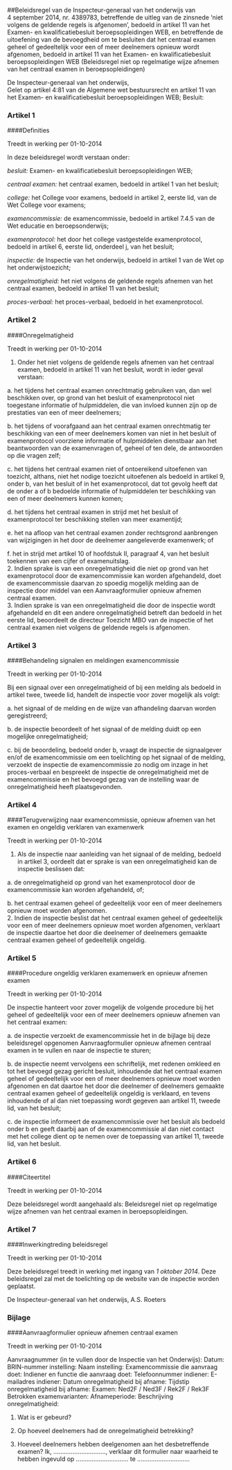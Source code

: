 <meta http-equiv='Content-Type' content='text/html; charset=utf-8' />

##Beleidsregel van de Inspecteur-generaal van het onderwijs van 4 september 2014, nr. 4389783, betreffende de uitleg van de zinsnede ‘niet volgens de geldende regels is afgenomen’, bedoeld in artikel 11 van het Examen- en kwalificatiebesluit beroepsopleidingen WEB, en betreffende de uitoefening van de bevoegdheid om te besluiten dat het centraal examen geheel of gedeeltelijk voor een of meer deelnemers opnieuw wordt afgenomen, bedoeld in artikel 11 van het Examen- en kwalificatiebesluit beroepsopleidingen WEB (Beleidsregel niet op regelmatige wijze afnemen van het centraal examen in beroepsopleidingen)

De Inspecteur-generaal van het onderwijs,  
Gelet op artikel 4:81 van de Algemene wet bestuursrecht en artikel 11 van het Examen- en kwalificatiebesluit beroepsopleidingen WEB;
Besluit:    

### Artikel  1  

####Definities

Treedt in werking per 01-10-2014 

In deze beleidsregel wordt verstaan onder: 

*besluit:* Examen- en kwalificatiebesluit beroepsopleidingen WEB;  

*centraal examen:* het centraal examen, bedoeld in artikel 1 van het besluit;  

*college:* het College voor examens, bedoeld in artikel 2, eerste lid, van de Wet College voor examens;  

*examencommissie:* de examencommissie, bedoeld in artikel 7.4.5 van de Wet educatie en beroepsonderwijs;  

*examenprotocol:* het door het college vastgestelde examenprotocol, bedoeld in artikel 6, eerste lid, onderdeel j, van het besluit;  

*inspectie:* de Inspectie van het onderwijs, bedoeld in artikel 1 van de Wet op het onderwijstoezicht;  

*onregelmatigheid:* het niet volgens de geldende regels afnemen van het centraal examen, bedoeld in artikel 11 van het besluit;  

*proces-verbaal:* het proces-verbaal, bedoeld in het examenprotocol.   

### Artikel  2  

####Onregelmatigheid

Treedt in werking per 01-10-2014 

1.  Onder het niet volgens de geldende regels afnemen van het centraal examen, bedoeld in artikel 11 van het besluit, wordt in ieder geval verstaan: 

a. het tijdens het centraal examen onrechtmatig gebruiken van, dan wel beschikken over, op grond van het besluit of examenprotocol niet toegestane informatie of hulpmiddelen, die van invloed kunnen zijn op de prestaties van een of meer deelnemers;  

b. het tijdens of voorafgaand aan het centraal examen onrechtmatig ter beschikking van een of meer deelnemers komen van niet in het besluit of examenprotocol voorziene informatie of hulpmiddelen dienstbaar aan het beantwoorden van de examenvragen of, geheel of ten dele, de antwoorden op die vragen zelf;  

c. het tijdens het centraal examen niet of ontoereikend uitoefenen van toezicht, althans, niet het nodige toezicht uitoefenen als bedoeld in artikel 9, onder b, van het besluit of in het examenprotocol, dat tot gevolg heeft dat de onder a of b bedoelde informatie of hulpmiddelen ter beschikking van een of meer deelnemers kunnen komen;  

d. het tijdens het centraal examen in strijd met het besluit of examenprotocol ter beschikking stellen van meer examentijd;  

e. het na afloop van het centraal examen zonder rechtsgrond aanbrengen van wijzigingen in het door de deelnemer aangeleverde examenwerk; of  

f. het in strijd met artikel 10 of hoofdstuk II, paragraaf 4, van het besluit toekennen van een cijfer of examenuitslag.     
2.  Indien sprake is van een onregelmatigheid die niet op grond van het examenprotocol door de examencommissie kan worden afgehandeld, doet de examencommissie daarvan zo spoedig mogelijk melding aan de inspectie door middel van een Aanvraagformulier opnieuw afnemen centraal examen.   
3.  Indien sprake is van een onregelmatigheid die door de inspectie wordt afgehandeld en dit een andere onregelmatigheid betreft dan bedoeld in het eerste lid, beoordeelt de directeur Toezicht MBO van de inspectie of het centraal examen niet volgens de geldende regels is afgenomen.  

### Artikel  3  

####Behandeling signalen en meldingen examencommissie

Treedt in werking per 01-10-2014 

Bij een signaal over een onregelmatigheid of bij een melding als bedoeld in artikel twee, tweede lid, handelt de inspectie voor zover mogelijk als volgt: 

a. het signaal of de melding en de wijze van afhandeling daarvan worden geregistreerd;  

b. de inspectie beoordeelt of het signaal of de melding duidt op een mogelijke onregelmatigheid;  

c. bij de beoordeling, bedoeld onder b, vraagt de inspectie de signaalgever en/of de examencommissie om een toelichting op het signaal of de melding, verzoekt de inspectie de examencommissie zo nodig om inzage in het proces-verbaal en bespreekt de inspectie de onregelmatigheid met de examencommissie en het bevoegd gezag van de instelling waar de onregelmatigheid heeft plaatsgevonden.   

### Artikel  4  

####Terugverwijzing naar examencommissie, opnieuw afnemen van het examen en ongeldig verklaren van examenwerk

Treedt in werking per 01-10-2014 

1.  Als de inspectie naar aanleiding van het signaal of de melding, bedoeld in artikel 3, oordeelt dat er sprake is van een onregelmatigheid kan de inspectie beslissen dat: 

a. de onregelmatigheid op grond van het examenprotocol door de examencommissie kan worden afgehandeld, of;  

b. het centraal examen geheel of gedeeltelijk voor een of meer deelnemers opnieuw moet worden afgenomen.     
2.  Indien de inspectie beslist dat het centraal examen geheel of gedeeltelijk voor een of meer deelnemers opnieuw moet worden afgenomen, verklaart de inspectie daartoe het door die deelnemer of deelnemers gemaakte centraal examen geheel of gedeeltelijk ongeldig.  

### Artikel  5  

####Procedure ongeldig verklaren examenwerk en opnieuw afnemen examen

Treedt in werking per 01-10-2014 

De inspectie hanteert voor zover mogelijk de volgende procedure bij het geheel of gedeeltelijk voor een of meer deelnemers opnieuw afnemen van het centraal examen: 

a. de inspectie verzoekt de examencommissie het in de bijlage bij deze beleidsregel opgenomen Aanvraagformulier opnieuw afnemen centraal examen in te vullen en naar de inspectie te sturen;  

b. de inspectie neemt vervolgens een schriftelijk, met redenen omkleed en tot het bevoegd gezag gericht besluit, inhoudende dat het centraal examen geheel of gedeeltelijk voor een of meer deelnemers opnieuw moet worden afgenomen en dat daartoe het door die deelnemer of deelnemers gemaakte centraal examen geheel of gedeeltelijk ongeldig is verklaard, en tevens inhoudende of al dan niet toepassing wordt gegeven aan artikel 11, tweede lid, van het besluit;  

c. de inspectie informeert de examencommissie over het besluit als bedoeld onder b en geeft daarbij aan of de examencommissie al dan niet contact met het college dient op te nemen over de toepassing van artikel 11, tweede lid, van het besluit.   

### Artikel  6  

####Citeertitel

Treedt in werking per 01-10-2014 

Deze beleidsregel wordt aangehaald als: Beleidsregel niet op regelmatige wijze afnemen van het centraal examen in beroepsopleidingen. 

### Artikel  7  

####Inwerkingtreding beleidsregel

Treedt in werking per 01-10-2014 

Deze beleidsregel treedt in werking met ingang van *1 oktober 2014*. Deze beleidsregel zal met de toelichting op de website van de inspectie worden geplaatst. 

De Inspecteur-generaal van het onderwijs, 
A.S. Roeters    

### Bijlage  

####Aanvraagformulier opnieuw afnemen centraal examen

Treedt in werking per 01-10-2014 

Aanvraagnummer (in te vullen door de Inspectie van het Onderwijs): Datum: BRIN-nummer instelling: Naam instelling: Examencommissie die aanvraag doet: Indiener en functie die aanvraag doet: Telefoonnummer indiener: E-mailadres indiener: Datum onregelmatigheid bij afname: Tijdstip onregelmatigheid bij afname: Examen: Ned2F / Ned3F / Rek2F / Rek3F Betrokken examenvarianten: Afnameperiode: Beschrijving onregelmatigheid: 

1. Wat is er gebeurd?  

2. Op hoeveel deelnemers had de onregelmatigheid betrekking?  

3. Hoeveel deelnemers hebben deelgenomen aan het desbetreffende examen?   Ik, .............................., verklaar dit formulier naar waarheid te hebben ingevuld op .............................. te .............................. 
